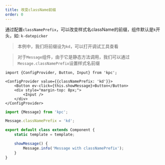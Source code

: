 ```yaml
---
title: 改变className前缀
order: 0
---
```


通过配置`classNamePrefix`，可以改变样式名className的前缀，组件默认是`k`开头，如: `k-datepicker`

> 本例中，我们将前缀设为`kd`，可以打开调试工具查看

> 对于`Message`组件，由于它是静态方法调用，我们可以通过`Message.classNamePrefix`设置样式名前缀

```vdt
import {ConfigProvider, Button, Input} from 'kpc';

<ConfigProvider value={{classNamePrefix: 'kd'}}>
    <Button ev-click={this.showMessage}>Button</Button>
    <div style="margin-top: 8px;">
        <Input />
    </div>
</ConfigProvider>
```

```ts
import {Message} from 'kpc';

Message.classNamePrefix = 'kd';

export default class extends Component {
    static template = template;

    showMessage() {
        Message.info('Message with classNamePrefix');
    }
}
```
